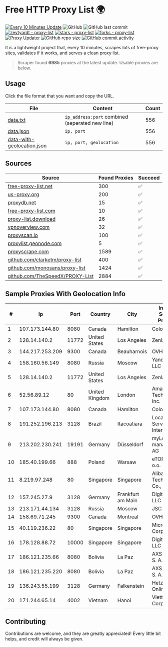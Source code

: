 
# Free HTTP Proxy List 🌍

[![Every 10 Minutes Update](https://github.com/mertguvencli/http-proxy-list/actions/workflows/main.yml/badge.svg?branch=main)](https://github.com/mertguvencli/http-proxy-list/actions/workflows/main.yml)
![GitHub](https://img.shields.io/github/license/mertguvencli/http-proxy-list)
![GitHub last commit](https://img.shields.io/github/last-commit/mertguvencli/http-proxy-list)
[![zevtyardt - proxy-list](https://img.shields.io/static/v1?label=zevtyardt&message=proxy-list&color=blue&logo=github)](https://github.com/zevtyardt/proxy-list "Go to GitHub repo")
[![stars - proxy-list](https://img.shields.io/github/stars/zevtyardt/proxy-list?style=social)](https://github.com/zevtyardt/proxy-list)
[![forks - proxy-list](https://img.shields.io/github/forks/zevtyardt/proxy-list?style=social)](https://github.com/zevtyardt/proxy-list)
[![Proxy Updater](https://github.com/zevtyardt/proxy-list/workflows/Proxy%20Updater/badge.svg)](https://github.com/zevtyardt/proxy-list/actions?query=workflow:"Proxy+Updater")
![GitHub repo size](https://img.shields.io/github/repo-size/zevtyardt/proxy-list)
[![GitHub commit activity](https://img.shields.io/github/commit-activity/m/zevtyardt/proxy-list?logo=commits)](https://github.com/zevtyardt/proxy-list/commits/main)

It is a lightweight project that, every 10 minutes, scrapes lots of free-proxy sites, validates if it works, and serves a clean proxy list.

> Scraper found **6985** proxies at the latest update. Usable proxies are below.

## Usage

Click the file format that you want and copy the URL.

|File|Content|Count|
|----|-------|-----|
|[data.txt](https://raw.githubusercontent.com/mertguvencli/http-proxy-list/main/proxy-list/data.txt)|`ip_address:port` combined (seperated new line)|556|
|[data.json](https://raw.githubusercontent.com/mertguvencli/http-proxy-list/main/proxy-list/data.json)|`ip, port`|556|
|[data-with-geolocation.json](https://raw.githubusercontent.com/mertguvencli/http-proxy-list/main/proxy-list/data-with-geolocation.json)|`ip, port, geolocation`|556|

## Sources

|Source|Found Proxies|Succeed|
|------|-------------|-------|
|[free-proxy-list.net](https://free-proxy-list.net)|300|✅|
|[us-proxy.org](https://www.us-proxy.org)|200|✅|
|[proxydb.net](http://proxydb.net)|15|✅|
|[free-proxy-list.com](https://free-proxy-list.com/?page=&port=&type%5B%5D=http&type%5B%5D=https&up_time=0&search=Search)|10|✅|
|[proxy-list.download](https://www.proxy-list.download/HTTP)|26|✅|
|[vpnoverview.com](https://vpnoverview.com/privacy/anonymous-browsing/free-proxy-servers)|32|✅|
|[proxyscan.io](https://www.proxyscan.io)|100|✅|
|[proxylist.geonode.com](https://proxylist.geonode.com/api/proxy-list?limit=300&page=1&sort_by=lastChecked&sort_type=desc&protocols=http,https)|5|✅|
|[proxyscrape.com](https://api.proxyscrape.com/v2/?request=displayproxies&protocol=http&timeout=10000&country=all&ssl=all&anonymity=all)|1589|✅|
|[github.com/clarketm/proxy-list](https://raw.githubusercontent.com/clarketm/proxy-list/master/proxy-list-raw.txt)|400|✅|
|[github.com/monosans/proxy-list](https://raw.githubusercontent.com/monosans/proxy-list/main/proxies/http.txt)|1424|✅|
|[github.com/TheSpeedX/PROXY-List](https://raw.githubusercontent.com/TheSpeedX/PROXY-List/master/http.txt)|2884|✅|


## Sample Proxies With Geolocation Info

|#|Ip|Port|Country|City|Internet Service Provider|
|-|--|----|-------|----|-------------------------|
|1|107.173.144.80|8080|Canada|Hamilton|ColoCrossing|
|2|128.14.140.2|11772|United States|Los Angeles|Zenlayer Inc|
|3|144.217.253.209|9300|Canada|Beauharnois|OVH SAS|
|4|158.160.56.149|8080|Russia|Moscow|Yandex.Cloud LLC|
|5|128.14.140.2|11772|United States|Los Angeles|Zenlayer Inc|
|6|52.56.89.12|80|United Kingdom|London|Amazon Technologies Inc.|
|7|107.173.144.80|8080|Canada|Hamilton|ColoCrossing|
|8|191.252.196.213|3128|Brazil|Itacoatiara|Locaweb Serviços de Internet S/A|
|9|213.202.230.241|19191|Germany|Düsseldorf|myLoc managed IT AG|
|10|185.40.199.66|888|Poland|Warsaw|eTOP sp. z o.o.|
|11|8.219.97.248|80|Singapore|Singapore|Alibaba (US) Technology Co., Ltd.|
|12|157.245.27.9|3128|Germany|Frankfurt am Main|DigitalOcean, LLC|
|13|213.171.44.134|3128|Russia|Moscow|JSC Comcor|
|14|158.69.71.245|9300|Canada|Montreal|OVH SAS|
|15|40.119.236.22|80|Singapore|Singapore|Microsoft Corporation|
|16|178.128.88.72|10000|Singapore|Singapore|DigitalOcean, LLC|
|17|186.121.235.66|8080|Bolivia|La Paz|AXS Bolivia S. A.|
|18|186.121.235.220|8080|Bolivia|La Paz|AXS Bolivia S. A.|
|19|136.243.55.199|3128|Germany|Falkenstein|Hetzner Online GmbH|
|20|171.244.65.14|4002|Vietnam|Hanoi|Viettel Corporation|



## Contributing

Contributions are welcome, and they are greatly appreciated! Every
little bit helps, and credit will always be given.

